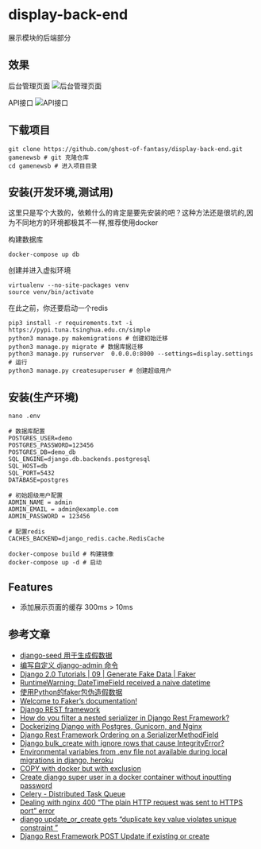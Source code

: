 # display-back-end

展示模块的后端部分

## 效果

后台管理页面
![后台管理页面](docs/img/demo.png)

API接口
![API接口](docs/img/api.png)

## 下载项目

```shell script
git clone https://github.com/ghost-of-fantasy/display-back-end.git gamenewsb # git 克隆仓库
cd gamenewsb # 进入项目目录
```

## 安装(开发环境,测试用)

这里只是写个大致的，依赖什么的肯定是要先安装的吧？这种方法还是很坑的,因为不同地方的环境都极其不一样,推荐使用docker

构建数据库

```shell script
docker-compose up db
```

创建并进入虚拟环境

```shell script
virtualenv --no-site-packages venv
source venv/bin/activate
```

在此之前，你还要启动一个redis

```shell script
pip3 install -r requirements.txt -i https://pypi.tuna.tsinghua.edu.cn/simple
python3 manage.py makemigrations # 创建初始迁移
python3 manage.py migrate # 数据库据迁移
python3 manage.py runserver  0.0.0.0:8000 --settings=display.settings # 运行
python3 manage.py createsuperuser # 创建超级用户
```

## 安装(生产环境)

```shell script
nano .env
```

```.env
# 数据库配置
POSTGRES_USER=demo
POSTGRES_PASSWORD=123456
POSTGRES_DB=demo_db
SQL_ENGINE=django.db.backends.postgresql
SQL_HOST=db
SQL_PORT=5432
DATABASE=postgres

# 初始超级用户配置
ADMIN_NAME = admin
ADMIN_EMAIL = admin@example.com
ADMIN_PASSWORD = 123456

# 配置redis
CACHES_BACKEND=django_redis.cache.RedisCache
```

```shell script
docker-compose build # 构建镜像
docker-compose up -d # 启动
```

## Features

- 添加展示页面的缓存 300ms > 10ms

## 参考文章

- [django-seed 用于生成假数据](https://github.com/Brobin/django-seed)
- [编写自定义 django-admin 命令](https://docs.djangoproject.com/zh-hans/2.2/howto/custom-management-commands/)
- [Django 2.0 Tutorials | 09 | Generate Fake Data | Faker](https://www.youtube.com/watch?v=Nq5JXFpQ2jE&list=PLR2qQy0Zxs_XXgPZvuPcOZPvAiswqwpjf&index=9)
- [RuntimeWarning: DateTimeField received a naive datetime](https://stackoverflow.com/questions/18622007/runtimewarning-datetimefield-received-a-naive-datetime)
- [使用Python的faker包伪造假数据](https://blog.csdn.net/lb245557472/article/details/80758307)
- [Welcome to Faker’s documentation!](https://faker.readthedocs.io/en/master/)
- [Django REST framework](https://www.django-rest-framework.org)
- [How do you filter a nested serializer in Django Rest Framework?](https://stackoverflow.com/questions/28163556/how-do-you-filter-a-nested-serializer-in-django-rest-framework)
- [Dockerizing Django with Postgres, Gunicorn, and Nginx](https://testdriven.io/blog/dockerizing-django-with-postgres-gunicorn-and-nginx/#.XVK2q93me6c.hackernews)
- [Django Rest Framework Ordering on a SerializerMethodField](https://stackoverflow.com/questions/30041948/django-rest-framework-ordering-on-a-serializermethodfield)
- [Django bulk_create with ignore rows that cause IntegrityError?](https://stackoverflow.com/questions/12451053/django-bulk-create-with-ignore-rows-that-cause-integrityerror)
- [Environmental variables from .env file not available during local migrations in django, heroku](https://stackoverflow.com/questions/38437170/environmental-variables-from-env-file-not-available-during-local-migrations-in)
- [COPY with docker but with exclusion](https://stackoverflow.com/questions/43747776/copy-with-docker-but-with-exclusion)
- [Create django super user in a docker container without inputting password](https://stackoverflow.com/questions/30027203/create-django-super-user-in-a-docker-container-without-inputting-password)
- [Celery - Distributed Task Queue](http://docs.celeryproject.org/en/latest/index.html)
- [Dealing with nginx 400 “The plain HTTP request was sent to HTTPS port” error](https://stackoverflow.com/questions/8768946/dealing-with-nginx-400-the-plain-http-request-was-sent-to-https-port-error)
- [django update_or_create gets “duplicate key value violates unique constraint ”](https://stackoverflow.com/questions/50915911/django-update-or-create-gets-duplicate-key-value-violates-unique-constraint)
- [Django Rest Framework POST Update if existing or create](https://stackoverflow.com/questions/37833307/django-rest-framework-post-update-if-existing-or-create)
